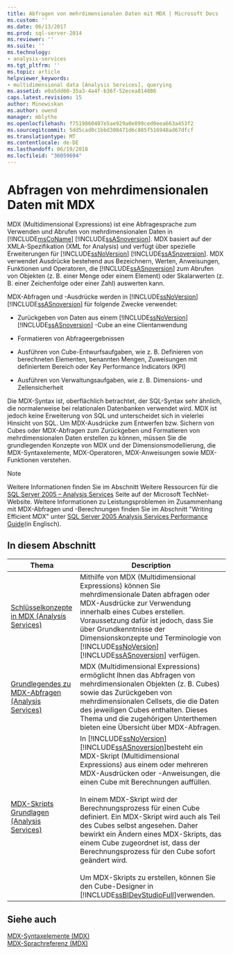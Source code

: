 ```yaml
---
title: Abfragen von mehrdimensionalen Daten mit MDX | Microsoft Docs
ms.custom: ''
ms.date: 06/13/2017
ms.prod: sql-server-2014
ms.reviewer: ''
ms.suite: ''
ms.technology:
- analysis-services
ms.tgt_pltfrm: ''
ms.topic: article
helpviewer_keywords:
- multidimensional data [Analysis Services], querying
ms.assetid: e0a5dd60-35a3-4a4f-b36f-52ecea814886
caps.latest.revision: 15
author: Minewiskan
ms.author: owend
manager: mblythe
ms.openlocfilehash: f7519860407e5ae929a0e899ced0eea663a453f2
ms.sourcegitcommit: 5dd5cad0c1bbd308471d6c885f516948ad67dfcf
ms.translationtype: MT
ms.contentlocale: de-DE
ms.lasthandoff: 06/19/2018
ms.locfileid: "36059694"
---
```

# <a name="querying-multidimensional-data-with-mdx"></a>Abfragen von mehrdimensionalen Daten mit MDX
  MDX (Multidimensional Expressions) ist eine Abfragesprache zum Verwenden und Abrufen von mehrdimensionalen Daten in [!INCLUDE[msCoName](../../../includes/msconame-md.md)] [!INCLUDE[ssASnoversion](../../../includes/ssasnoversion-md.md)]. MDX basiert auf der XMLA-Spezifikation (XML for Analysis) und verfügt über spezielle Erweiterungen für [!INCLUDE[ssNoVersion](../../../includes/ssnoversion-md.md)] [!INCLUDE[ssASnoversion](../../../includes/ssasnoversion-md.md)]. MDX verwendet Ausdrücke bestehend aus Bezeichnern, Werten, Anweisungen, Funktionen und Operatoren, die [!INCLUDE[ssASnoversion](../../../includes/ssasnoversion-md.md)] zum Abrufen von Objekten (z. B. einer Menge oder einem Element) oder Skalarwerten (z. B. einer Zeichenfolge oder einer Zahl) auswerten kann.  
  
 MDX-Abfragen und -Ausdrücke werden in [!INCLUDE[ssNoVersion](../../../includes/ssnoversion-md.md)] [!INCLUDE[ssASnoversion](../../../includes/ssasnoversion-md.md)] für folgende Zwecke verwendet:  
  
-   Zurückgeben von Daten aus einem [!INCLUDE[ssNoVersion](../../../includes/ssnoversion-md.md)] [!INCLUDE[ssASnoversion](../../../includes/ssasnoversion-md.md)] -Cube an eine Clientanwendung  
  
-   Formatieren von Abfrageergebnissen  
  
-   Ausführen von Cube-Entwurfsaufgaben, wie z. B. Definieren von berechneten Elementen, benannten Mengen, Zuweisungen mit definiertem Bereich oder Key Performance Indicators (KPI)  
  
-   Ausführen von Verwaltungsaufgaben, wie z. B. Dimensions- und Zellensicherheit  
  
 Die MDX-Syntax ist, oberflächlich betrachtet, der SQL-Syntax sehr ähnlich, die normalerweise bei relationalen Datenbanken verwendet wird. MDX ist jedoch keine Erweiterung von SQL und unterscheidet sich in vielerlei Hinsicht von SQL. Um MDX-Ausdrücke zum Entwerfen bzw. Sichern von Cubes oder MDX-Abfragen zum Zurückgeben und Formatieren von mehrdimensionalen Daten erstellen zu können, müssen Sie die grundlegenden Konzepte von MDX und der Dimensionsmodellierung, die MDX-Syntaxelemente, MDX-Operatoren, MDX-Anweisungen sowie MDX-Funktionen verstehen.  
  
> [!NOTE]  
>  Weitere Informationen finden Sie im Abschnitt Weitere Ressourcen für die [SQL Server 2005 – Analysis Services](http://go.microsoft.com/fwlink/?LinkId=80853) Seite auf der Microsoft TechNet-Website. Weitere Informationen zu Leistungsproblemen im Zusammenhang mit MDX-Abfragen und -Berechnungen finden Sie im Abschnitt "Writing Efficient MDX" unter [SQL Server 2005 Analysis Services Performance Guide](http://go.microsoft.com/fwlink/?LinkId=81621)(in Englisch).  
  
## <a name="in-this-section"></a>In diesem Abschnitt  
  
|Thema|Description|  
|-----------|-----------------|  
|[Schlüsselkonzepte in MDX &#40;Analysis Services&#41;](../key-concepts-in-mdx-analysis-services.md)|Mithilfe von MDX (Multidimensional Expressions) können Sie mehrdimensionale Daten abfragen oder MDX-Ausdrücke zur Verwendung innerhalb eines Cubes erstellen. Voraussetzung dafür ist jedoch, dass Sie über Grundkenntnisse der Dimensionskonzepte und Terminologie von [!INCLUDE[ssNoVersion](../../../includes/ssnoversion-md.md)] [!INCLUDE[ssASnoversion](../../../includes/ssasnoversion-md.md)] verfügen.|  
|[Grundlegendes zu MDX-Abfragen &#40;Analysis Services&#41;](mdx-query-fundamentals-analysis-services.md)|MDX (Multidimensional Expressions) ermöglicht Ihnen das Abfragen von mehrdimensionalen Objekten (z. B. Cubes) sowie das Zurückgeben von mehrdimensionalen Cellsets, die die Daten des jeweiligen Cubes enthalten. Dieses Thema und die zugehörigen Unterthemen bieten eine Übersicht über MDX-Abfragen.|  
|[MDX-Skripts Grundlagen &#40;Analysis Services&#41;](mdx-scripting-fundamentals-analysis-services.md)|In [!INCLUDE[ssNoVersion](../../../includes/ssnoversion-md.md)] [!INCLUDE[ssASnoversion](../../../includes/ssasnoversion-md.md)]besteht ein MDX-Skript (Multidimensional Expressions) aus einem oder mehreren MDX-Ausdrücken oder -Anweisungen, die einen Cube mit Berechnungen auffüllen.<br /><br /> In einem MDX-Skript wird der Berechnungsprozess für einen Cube definiert. Ein MDX-Skript wird auch als Teil des Cubes selbst angesehen. Daher bewirkt ein Ändern eines MDX-Skripts, das einem Cube zugeordnet ist, dass der Berechnungsprozess für den Cube sofort geändert wird.<br /><br /> Um MDX-Skripts zu erstellen, können Sie den Cube-Designer in [!INCLUDE[ssBIDevStudioFull](../../../includes/ssbidevstudiofull-md.md)]verwenden.|  
  
## <a name="see-also"></a>Siehe auch  
 [MDX-Syntaxelemente &#40;MDX&#41;](/sql/mdx/mdx-syntax-elements-mdx)   
 [MDX-Sprachreferenz &#40;MDX&#41;](/sql/mdx/mdx-language-reference-mdx)  
  
  
